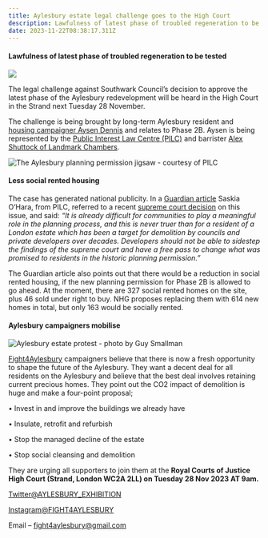 ```yaml
---
title: Aylesbury estate legal challenge goes to the High Court
description: Lawfulness of latest phase of troubled regeneration to be tested
date: 2023-11-22T08:38:17.311Z
---
```

#### Lawfulness of latest phase of troubled regeneration to be tested

![](img/aylesbury_estate_block_from_burgess_park_-02-_wikipedia_crop.jpg)

The legal challenge against Southwark Council’s decision to approve the latest phase of the Aylesbury redevelopment will be heard in the High Court in the Strand next Tuesday 28 November.

The challenge is being brought by long-term Aylesbury resident and [housing campaigner Aysen Dennis](https://southwarknews.co.uk/area/southwark/aylesbury-estate-residents-legal-battle-with-southwark-council-edges-closer/) and relates to Phase 2B.  Aysen is being represented by the [Public Interest Law Centre (PILC)](https://www.pilc.org.uk/gentrification-project/) and barrister [Alex Shuttock of Landmark Chambers](https://www.landmarkchambers.co.uk/barristers/alex-shattock). 

![](img/phase_2b_jr_presentation.png "The Aylesbury planning permission jigsaw - courtesy of PILC")

#### Less social rented housing

The case has generated national publicity.  In a [Guardian article](https://www.theguardian.com/society/2023/may/09/london-estate-resident-goes-to-high-court-over-demolition-plans) Saskia O’Hara, from PILC, referred to a recent [supreme court decision](<recent supreme court decision>) on this issue, and said: *“It is already difficult for communities to play a meaningful role in the planning process, and this is never truer than for a resident of a London estate which has been a target for demolition by councils and private developers over decades. Developers should not be able to sidestep the findings of the supreme court and have a free pass to change what was promised to residents in the historic planning permission.”* 

The Guardian article also points out that there would be a reduction in social rented housing, if the new planning permission for Phase 2B is allowed to go ahead.  At the moment, there are 327 social rented homes on the site, plus 46 sold under right to buy.  NHG proposes replacing them with 614 new homes in total, but only 163 would be socially rented.

#### Aylesbury campaigners mobilise

![](img/aylesbury-estate-protest-by-guy-smallman-e1595420841115.jpg "Aylesbury estate protest - photo by Guy Smallman")

[Fight4Aylesbury](https://twitter.com/Aylesbury_exhib) campaigners believe that there is now a fresh opportunity to shape the future of the Aylesbury.  They want a decent deal for all residents on the Aylesbury and believe that the best deal involves retaining current precious homes.  They point out the CO2 impact of demolition is huge and make a four-point proposal;

•	Invest in and improve the buildings we already have

•	Insulate, retrofit and refurbish

•	Stop the managed decline of the estate

•	Stop social cleansing and demolition

They are urging all supporters to join them at the **Royal Courts of Justice High Court (Strand, London WC2A 2LL) on Tuesday 28 Nov 2023 AT 9am.**

[Twitter@AYLESBURY_EXHIBITION](<C:\Users\grego\Documents\D-Drive 201017\Copy of Elephant Amenity Network\Blog 35percent campaign\Netlify- https:\twitter.com\Aylesbury_exhib>) 

[Instagram@FIGHT4AYLESBURY](https://www.instagram.com/fight4aylesbury/)

Email – [fight4aylesbury@gmail.com](mailto:fight4aylesbury@gmail.com)
